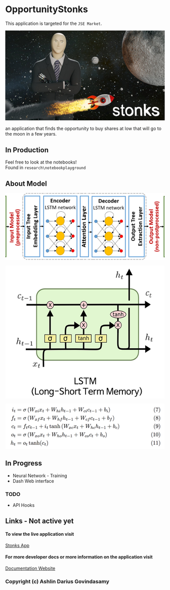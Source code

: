 # OpportunityStonks

This application is targeted for the `JSE Market`.

![Stonks](./assets/img/stonksmoon.jpg)

an application that finds the opportunity to buy shares at low that will go to the moon in a few years.

## In Production
Feel free to look at the notebooks!
<br>
Found in `research\notebookplayground`

## About Model
![LSTM-Diagram](./assets/img/LSTM-Diagram.png)

![LSTM-Diagram2](./assets/img/LSTM-Diagram2.png)


![LSTM-Math](./assets/img/LSTM-Math.png)


## In Progress
- Neural Network - Training
- Dash Web interface
 
### TODO

- API Hooks

## Links - Not active yet
#### To view the live application visit 

[Stonks App](stonks.adgstudios.co.za)


#### For more developer docs or more information on the application visit 

[Documentation Website](stonkdocs.adgstudios.co.za)

### Copyright (c) Ashlin Darius Govindasamy 